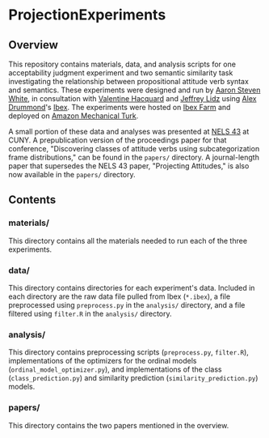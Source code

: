# ProjectionExperiments

## Overview

This repository contains materials, data, and analysis scripts for one acceptability judgment experiment and two semantic similarity task investigating the relationship between propositional attitude verb syntax and semantics. These experiments were designed and run by [Aaron Steven White](http://aswhite.net), in consultation with [Valentine Hacquard](http://ling.umd.edu/~hacquard) and [Jeffrey Lidz](http://ling.umd.edu/~jlidz) using [Alex Drummond](http://adrummond.net/)'s [Ibex](http://code.google.com/p/webspr/). The experiments were hosted on [Ibex Farm](http://spellout.net/ibexfarm/) and deployed on [Amazon Mechanical Turk](https://www.mturk.com/mturk/). 

A small portion of these data and analyses was presented at [NELS 43](https://nels2012.commons.gc.cuny.edu/) at CUNY. A prepublication version of the proceedings paper for that conference, "Discovering classes of attitude verbs using subcategorization frame distributions," can be found in the `papers/` directory. A journal-length paper that supersedes the NELS 43 paper, "Projecting Attitudes," is also now available in the `papers/` directory.  

## Contents

### materials/

This directory contains all the materials needed to run each of the three experiments.

### data/

This directory contains directories for each experiment's data. Included in each directory are the raw data file pulled from Ibex (`*.ibex`), a file preprocessed using `preprocess.py` in the `analysis/` directory, and a file filtered using `filter.R` in the `analysis/` directory.

### analysis/

This directory contains preprocessing scripts (`preprocess.py`, `filter.R`), implementations of the optimizers for the ordinal models (`ordinal_model_optimizer.py`), and implementations of the class (`class_prediction.py`) and similarity prediction (`similarity_prediction.py`) models. 

### papers/

This directory contains the two papers mentioned in the overview.
